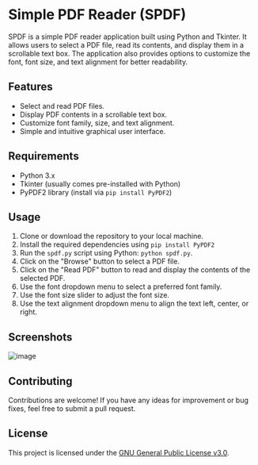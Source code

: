 # Simple PDF Reader (SPDF)

SPDF is a simple PDF reader application built using Python and Tkinter. It allows users to select a PDF file, read its contents, and display them in a scrollable text box. The application also provides options to customize the font, font size, and text alignment for better readability.

## Features

- Select and read PDF files.
- Display PDF contents in a scrollable text box.
- Customize font family, size, and text alignment.
- Simple and intuitive graphical user interface.

## Requirements

- Python 3.x
- Tkinter (usually comes pre-installed with Python)
- PyPDF2 library (install via `pip install PyPDF2`)

## Usage

1. Clone or download the repository to your local machine.
2. Install the required dependencies using `pip install PyPDF2`
3. Run the `spdf.py` script using Python: `python spdf.py`.
4. Click on the "Browse" button to select a PDF file.
5. Click on the "Read PDF" button to read and display the contents of the selected PDF.
6. Use the font dropdown menu to select a preferred font family.
7. Use the font size slider to adjust the font size.
8. Use the text alignment dropdown menu to align the text left, center, or right.

## Screenshots

![image](https://github.com/larry676767/spdf/assets/161197530/dfa5ad94-e5dd-4f7c-b74a-fae6f5f93661)


## Contributing

Contributions are welcome! If you have any ideas for improvement or bug fixes, feel free to submit a pull request.

## License

This project is licensed under the [GNU General Public License v3.0](LICENSE).
